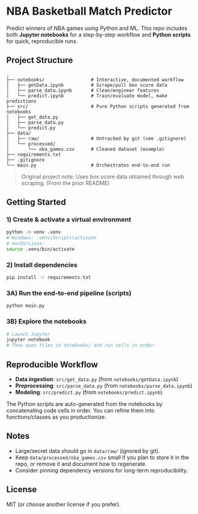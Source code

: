 # NBA Basketball Match Predictor

Predict winners of NBA games using Python and ML. This repo includes both **Jupyter notebooks** for a step-by-step workflow and **Python scripts** for quick, reproducible runs.

## Project Structure
```
.
├── notebooks/                 # Interactive, documented workflow
│   ├── getData.ipynb          # Scrape/pull box score data
│   ├── parse_data.ipynb       # Clean/engineer features
│   └── predict.ipynb          # Train/evaluate model, make predictions
├── src/                       # Pure Python scripts generated from notebooks
│   ├── get_data.py
│   ├── parse_data.py
│   └── predict.py
├── data/
│   ├── raw/                   # Untracked by git (see .gitignore)
│   └── processed/
│       └── nba_games.csv      # Cleaned dataset (example)
├── requirements.txt
├── .gitignore
└── main.py                    # Orchestrates end-to-end run
```

> Original project note: Uses box score data obtained through web scraping.
> (From the prior README)

## Getting Started

### 1) Create & activate a virtual environment
```bash
python -m venv .venv
# Windows: .venv\Scripts\activate
# macOS/Linux:
source .venv/bin/activate
```

### 2) Install dependencies
```bash
pip install -r requirements.txt
```

### 3A) Run the **end-to-end** pipeline (scripts)
```bash
python main.py
```

### 3B) Explore the **notebooks**
```bash
# Launch Jupyter
jupyter notebook
# Then open files in notebooks/ and run cells in order.
```

## Reproducible Workflow
- **Data ingestion**: `src/get_data.py` (from `notebooks/getData.ipynb`)
- **Preprocessing**: `src/parse_data.py` (from `notebooks/parse_data.ipynb`)
- **Modeling**: `src/predict.py` (from `notebooks/predict.ipynb`)

The Python scripts are auto-generated from the notebooks by concatenating code cells in order. You can refine them into functions/classes as you productionize.

## Notes
- Large/secret data should go in `data/raw/` (ignored by git).
- Keep `data/processed/nba_games.csv` small if you plan to store it in the repo, or remove it and document how to regenerate.
- Consider pinning dependency versions for long-term reproducibility.

## License
MIT (or choose another license if you prefer).
